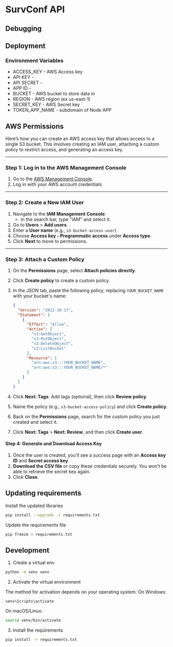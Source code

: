 # SurvConf API

## Debugging

## Deployment

### Environment Variables

- ACCESS_KEY - AWS Access key
- API KEY -
- API SECRET -
- APP ID -
- BUCKET - AWS bucket to store data in
- REGION - AWS region (ex us-east-1)
- SECRET_KEY - AWS Secret key
- TOKEN_APP_NAME - subdomain of Node APP

## AWS Permissions

Here’s how you can create an AWS access key that allows access to a single S3 bucket. This involves creating an IAM user, attaching a custom policy to restrict access, and generating an access key.

---

### **Step 1: Log in to the AWS Management Console**

1. Go to the [AWS Management Console](https://aws.amazon.com/console/).
2. Log in with your AWS account credentials.

---

### **Step 2: Create a New IAM User**

1. Navigate to the **IAM Management Console**:
   - In the search bar, type "IAM" and select it.
2. Go to **Users** > **Add users**.
3. Enter a **User name** (e.g., `s3-bucket-access-user`).
4. Choose **Access key - Programmatic access** under **Access type**.
5. Click **Next** to move to permissions.

---

### **Step 3: Attach a Custom Policy**

1. On the **Permissions** page, select **Attach policies directly**.
2. Click **Create policy** to create a custom policy.
3. In the JSON tab, paste the following policy, replacing `YOUR_BUCKET_NAME` with your bucket's name:

   ```json
   {
     "Version": "2012-10-17",
     "Statement": [
       {
         "Effect": "Allow",
         "Action": [
           "s3:GetObject",
           "s3:PutObject",
           "s3:DeleteObject",
           "s3:ListBucket"
         ],
         "Resource": [
           "arn:aws:s3:::YOUR_BUCKET_NAME",
           "arn:aws:s3:::YOUR_BUCKET_NAME/*"
         ]
       }
     ]
   }
   ```

4. Click **Next: Tags**. Add tags (optional), then click **Review policy**.
5. Name the policy (e.g., `s3-bucket-access-policy`) and click **Create policy**.
6. Back on the **Permissions** page, search for the custom policy you just created and select it.
7. Click **Next: Tags** > **Next: Review**, and then click **Create user**.

#### **Step 4: Generate and Download Access Key**

1. Once the user is created, you'll see a success page with an **Access key ID** and **Secret access key**.
2. **Download the CSV file** or copy these credentials securely. You won’t be able to retrieve the secret key again.
3. Click **Close**.

## Updating requirements

Install the updated libraries

```bash
pip install --upgrade -r requirements.txt
```

Update the requirements file

```bash
pip freeze > requirements.txt
```

## Development

1. Create a virtual env

```bash
python -m venv venv
```

2. Activate the virtual environment

The method for activation depends on your operating system:
On Windows:

```
venv\Scripts\activate
```

On macOS/Linux:

```bash
source venv/bin/activate
```

3. Install the requirements

```bash
pip install -r requirements.txt
```
